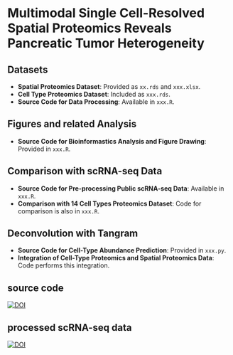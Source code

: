 # Multimodal Single Cell-Resolved Spatial Proteomics Reveals Pancreatic Tumor Heterogeneity

## Datasets
- **Spatial Proteomics Dataset**: Provided as `xx.rds` and `xxx.xlsx`.
- **Cell Type Proteomics Dataset**: Included as `xxx.rds`.
- **Source Code for Data Processing**: Available in `xxx.R`.

## Figures and related Analysis
- **Source Code for Bioinformastics Analysis and Figure Drawing**: Provided in `xxx.R`.

## Comparison with scRNA-seq Data
- **Source Code for Pre-processing Public scRNA-seq Data**: Available in `xxx.R`.
- **Comparison with 14 Cell Types Proteomics Dataset**: Code for comparison is also in `xxx.R`.

## Deconvolution with Tangram
- **Source Code for Cell-Type Abundance Prediction**: Provided in `xxx.py`.
- **Integration of Cell-Type Proteomics and Spatial Proteomics Data**: Code performs this integration.

## source code
[![DOI](https://zenodo.org/badge/DOI/10.5281/zenodo.13978449.svg)](https://doi.org/10.5281/zenodo.13978449)

## processed scRNA-seq data
[![DOI](https://zenodo.org/badge/DOI/10.5281/zenodo.13981063.svg)](https://doi.org/10.5281/zenodo.13981063)
